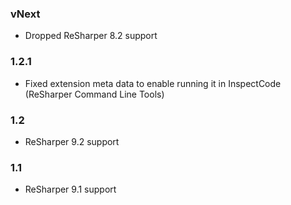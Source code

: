 ### vNext ####
- Dropped ReSharper 8.2 support

### 1.2.1 ###
- Fixed extension meta data to enable running it in InspectCode (ReSharper Command Line Tools)

### 1.2 ###
- ReSharper 9.2 support

### 1.1 ###
- ReSharper 9.1 support
